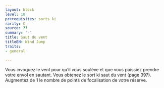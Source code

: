 ```yaml
---
layout: block
level: 10
prerequisites: sorts ki
rarity: C
source: ??
summary: '-'
title: Saut du vent
titleEN: Wind Jump
traits:
- general

---
```


<p>Vous invoquez le vent pour qu’il vous soulève et que vous puissiez prendre votre envol en sautant. Vous obtenez le sort ki saut du vent (page 397). Augmentez de 1 le nombre de points de focalisation de votre réserve.</p>